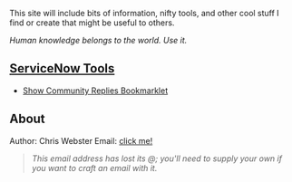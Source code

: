 This site will include bits of information, nifty tools, and other cool stuff I find or create that might be useful to others.

_Human knowledge belongs to the world. Use it._

## [ServiceNow Tools](/now-tools.html)
- [Show Community Replies Bookmarklet](/now-tools.html#bookmarklet-community-replies-expander)

## About
Author: Chris Webster
Email: [click me!](mailto:github-contact^AT^redstone.email) 
> *This email address has lost its @; you'll need to supply your own if you want to craft an email with it.* 

